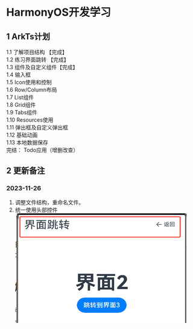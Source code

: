 # HarmonyOS开发学习

##  1 ArkTs计划

1.1  了解项目结构 【完成】\
1.2  练习界面跳转 【完成】\
1.3  组件及自定义组件【完成】\
1.4  输入框 \
1.5  Icon使用和控制\
1.6  Row/Column布局 \
1.7  List组件\
1.8  Grid组件\
1.9  Tabs组件\
1.10 Resources使用\
1.11 弹出框及自定义弹出框\
1.12 基础动画\
1.13 本地数据保存 \
完结： Todo应用（增删改查）

## 2 更新备注
### 2023-11-26
1. 调整文件结构，重命名文件。
2. 统一使用头部控件
![img.png](mkimgs/img.png)
        
 
